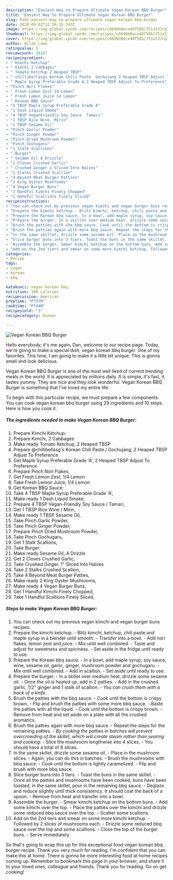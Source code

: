 ```yaml
---
description: "Easiest Way to Prepare Ultimate Vegan Korean BBQ Burger"
title: "Easiest Way to Prepare Ultimate Vegan Korean BBQ Burger"
slug: 6102-easiest-way-to-prepare-ultimate-vegan-korean-bbq-burger
date: 2020-09-02T12:59:35.743Z
image: https://img-global.cpcdn.com/recipes/c6696b0ece40f58b/751x532cq70/vegan-korean-bbq-burger-recipe-main-photo.jpg
thumbnail: https://img-global.cpcdn.com/recipes/c6696b0ece40f58b/751x532cq70/vegan-korean-bbq-burger-recipe-main-photo.jpg
cover: https://img-global.cpcdn.com/recipes/c6696b0ece40f58b/751x532cq70/vegan-korean-bbq-burger-recipe-main-photo.jpg
author: Hilda Lowe
ratingvalue: 5
reviewcount: 26187
recipeingredient:
- " Kimchi Ketchup"
- " Kimchi 2 Cabbages"
- " Tomato Ketchup 2 Heaped TBSP"
- " chillibellasgs Korean Chili Paste  Gochujang 2 Heaped TBSP Adjust To Preference"
- " Maple Syrup Preferable Grade A 2 Heaped TBSP Adjust To Preference"
- "Pinch Nori Flakes"
- " Fresh Lemon Zest 14 Lemon"
- " Fresh Lemon Juice 14 Lemon"
- " Korean BBQ Sauce"
- "4 TBSP Maple Syrup Preferable Grade A"
- "1 Dash Liquid Smoke"
- "4 TBSP VeganFriendly Soy Sauce  Tamari"
- "1 TBSP Rice Wine  Mirin"
- "1 TBSP Sesame Oil"
- "Pinch Garlic Powder"
- "Pinch Ginger Powder"
- "Pinch Dried Mushroom Powder"
- "Pinch Gochugaru"
- "1 Stalk Scallions"
- " Burger"
- " Sesame Oil A Drizzle"
- "2 Cloves Crushed Garlic"
- " Crushed Ginger 1 Sliced Into Halves"
- "2 Stalks Crushed Scallion"
- "4 Beyond Meat Burger Patties"
- "2 King Oyster Mushrooms"
- "4 Vegan Burger Buns"
- "1 Handful Kimchi Finely Chopped"
- "1 Handful Scallions Finely Sliced"
recipeinstructions:
- "You can check out my previous vegan kimchi and vegan burger buns recipes."
- "Prepare the kimchi ketchup.  Blitz kimchi, ketchup, chili paste and maple syrup in a blender until smooth. Transfer into a bowl. Add nori flakes, lemon zest and juice. Mix until well combined. Taste and adjust for sweetness and spiciness. Set aside in the fridge until ready to use."
- "Prepare the Korean bbq sauce. In a bowl, add maple syrup, soy sauce, wine, sesame oil, garlic, ginger, mushroom powder and gochugaru. Mix until well combined. Add in scallion. Set aside until ready to use."
- "Prepare the burger. In a skillet over medium heat, drizzle some sesame oil. Once the oil is heated up, add in 2 patties. Add in the crushed garlic, 1/2&#34; ginger and 1 stalk of scallion. *You can crush them with a back of a knife.*"
- "Brush the patties with the bbq sauce. Cook until the bottom is crispy brown. Flip and brush the patties with some more bbq sauce. Baste the patties with all the liquid. Cook until the bottom is crispy brown. Remove from heat and set aside on a plate with all the crushed aromatics."
- "Brush the patties again with more bbq sauce. Repeat the steps for the remaining patties. *By cooking the patties in batches will prevent overcrowding of the skillet, which will create steam rather than searing and cooking.* Slice the mushroom lengthwise into 4 slices. You should have a total of 8 slices."
- "In the same skillet, drizzle some sesame oil. Place in the mushroom slices. Again, you can do this in batches. Brush the mushrooms with bbq sauce. Cook until the bottom is lightly caramelized. Flip and brush with more bbq sauce."
- "Slice burger buns into 3 tiers. Toast the buns in the same skillet. Once all the patties and mushrooms have been cooked, buns have been toasted, in the same skillet, pour in the remaining bbq sauce. Deglaze and reduce slightly until thick consistency. It should coat the back of a spoon. Remove from heat and transfer into a bowl."
- "Assemble the burger. Smear kimchi ketchup on the bottom buns. Add some kimchi over the top. Place the patties over the kimchi and drizzle some reduced bbq sauce over the top. Scatter some scallions."
- "Add on the 2nd tiers and smear on some more kimchi ketchup. Followed by 2 slices of mushrooms each. Drizzle some reduced bbq sauce over the top and some scallions. Close the top of the burger buns. Serve immediately."
categories:
- Recipe
tags:
- vegan
- korean
- bbq

katakunci: vegan korean bbq 
nutrition: 180 calories
recipecuisine: American
preptime: "PT37M"
cooktime: "PT44M"
recipeyield: "3"
recipecategory: Dinner

---
```



![Vegan Korean BBQ Burger](https://img-global.cpcdn.com/recipes/c6696b0ece40f58b/751x532cq70/vegan-korean-bbq-burger-recipe-main-photo.jpg)

Hello everybody, it's me again, Dan, welcome to our recipe page. Today, we're going to make a special dish, vegan korean bbq burger. One of my favorites. This time, I am going to make it a little bit unique. This is gonna smell and look delicious.



Vegan Korean BBQ Burger is one of the most well liked of current trending meals in the world. It is appreciated by millions daily. It is simple, it's fast, it tastes yummy. They are nice and they look wonderful. Vegan Korean BBQ Burger is something that I've loved my entire life.


To begin with this particular recipe, we must prepare a few components. You can cook vegan korean bbq burger using 29 ingredients and 10 steps. Here is how you cook it.

<!--inarticleads1-->

##### The ingredients needed to make Vegan Korean BBQ Burger:

1. Prepare  Kimchi Ketchup:
1. Prepare  Kimchi, 2 Cabbages
1. Make ready  Tomato Ketchup, 2 Heaped TBSP
1. Prepare  @chillibellasg&#39;s Korean Chili Paste / Gochujang, 2 Heaped TBSP Adjust To Preference
1. Get  Maple Syrup Preferable Grade &#39;A&#39;, 2 Heaped TBSP Adjust To Preference
1. Prepare Pinch Nori Flakes,
1. Get  Fresh Lemon Zest, 1/4 Lemon
1. Take  Fresh Lemon Juice, 1/4 Lemon
1. Get  Korean BBQ Sauce:
1. Take 4 TBSP Maple Syrup Preferable Grade &#39;A&#39;,
1. Make ready 1 Dash Liquid Smoke,
1. Prepare 4 TBSP Vegan-Friendly Soy Sauce / Tamari,
1. Get 1 TBSP Rice Wine / Mirin,
1. Make ready 1 TBSP Sesame Oil,
1. Take Pinch Garlic Powder,
1. Take Pinch Ginger Powder,
1. Prepare Pinch Dried Mushroom Powder,
1. Take Pinch Gochugaru,
1. Get 1 Stalk Scallions,
1. Take  Burger:
1. Make ready  Sesame Oil, A Drizzle
1. Get 2 Cloves Crushed Garlic,
1. Take  Crushed Ginger, 1&#34; Sliced Into Halves
1. Take 2 Stalks Crushed Scallion,
1. Take 4 Beyond Meat Burger Patties,
1. Make ready 2 King Oyster Mushrooms,
1. Make ready 4 Vegan Burger Buns,
1. Get 1 Handful Kimchi Finely Chopped,
1. Take 1 Handful Scallions Finely Sliced,




<!--inarticleads2-->

##### Steps to make Vegan Korean BBQ Burger:

1. You can check out my previous vegan kimchi and vegan burger buns recipes.
1. Prepare the kimchi ketchup.  - Blitz kimchi, ketchup, chili paste and maple syrup in a blender until smooth. - Transfer into a bowl. - Add nori flakes, lemon zest and juice. - Mix until well combined. - Taste and adjust for sweetness and spiciness. - Set aside in the fridge until ready to use.
1. Prepare the Korean bbq sauce. - In a bowl, add maple syrup, soy sauce, wine, sesame oil, garlic, ginger, mushroom powder and gochugaru. - Mix until well combined. - Add in scallion. - Set aside until ready to use.
1. Prepare the burger. - In a skillet over medium heat, drizzle some sesame oil. - Once the oil is heated up, add in 2 patties. - Add in the crushed garlic, 1/2&#34; ginger and 1 stalk of scallion. - *You can crush them with a back of a knife.*
1. Brush the patties with the bbq sauce. - Cook until the bottom is crispy brown. - Flip and brush the patties with some more bbq sauce. - Baste the patties with all the liquid. - Cook until the bottom is crispy brown. - Remove from heat and set aside on a plate with all the crushed aromatics.
1. Brush the patties again with more bbq sauce. - Repeat the steps for the remaining patties. - *By cooking the patties in batches will prevent overcrowding of the skillet, which will create steam rather than searing and cooking.* - Slice the mushroom lengthwise into 4 slices. - You should have a total of 8 slices.
1. In the same skillet, drizzle some sesame oil. - Place in the mushroom slices. - Again, you can do this in batches. - Brush the mushrooms with bbq sauce. - Cook until the bottom is lightly caramelized. - Flip and brush with more bbq sauce.
1. Slice burger buns into 3 tiers. - Toast the buns in the same skillet. - Once all the patties and mushrooms have been cooked, buns have been toasted, in the same skillet, pour in the remaining bbq sauce. - Deglaze and reduce slightly until thick consistency. It should coat the back of a spoon. - Remove from heat and transfer into a bowl.
1. Assemble the burger. - Smear kimchi ketchup on the bottom buns. - Add some kimchi over the top. - Place the patties over the kimchi and drizzle some reduced bbq sauce over the top. - Scatter some scallions.
1. Add on the 2nd tiers and smear on some more kimchi ketchup. - Followed by 2 slices of mushrooms each. - Drizzle some reduced bbq sauce over the top and some scallions. - Close the top of the burger buns. - Serve immediately.




So that's going to wrap this up for this exceptional food vegan korean bbq burger recipe. Thank you very much for reading. I'm confident that you can make this at home. There is gonna be more interesting food at home recipes coming up. Remember to bookmark this page in your browser, and share it to your loved ones, colleague and friends. Thank you for reading. Go on get cooking!
